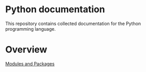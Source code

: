 # Python documentation
This repository contains collected documentation for the Python programming language.

# Overview
[Modules and Packages](modules_and_packages.md)
